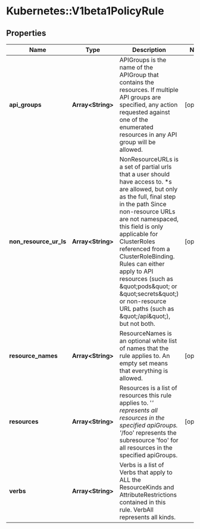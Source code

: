 # Kubernetes::V1beta1PolicyRule

## Properties
Name | Type | Description | Notes
------------ | ------------- | ------------- | -------------
**api_groups** | **Array&lt;String&gt;** | APIGroups is the name of the APIGroup that contains the resources.  If multiple API groups are specified, any action requested against one of the enumerated resources in any API group will be allowed. | [optional] 
**non_resource_ur_ls** | **Array&lt;String&gt;** | NonResourceURLs is a set of partial urls that a user should have access to.  *s are allowed, but only as the full, final step in the path Since non-resource URLs are not namespaced, this field is only applicable for ClusterRoles referenced from a ClusterRoleBinding. Rules can either apply to API resources (such as \&quot;pods\&quot; or \&quot;secrets\&quot;) or non-resource URL paths (such as \&quot;/api\&quot;),  but not both. | [optional] 
**resource_names** | **Array&lt;String&gt;** | ResourceNames is an optional white list of names that the rule applies to.  An empty set means that everything is allowed. | [optional] 
**resources** | **Array&lt;String&gt;** | Resources is a list of resources this rule applies to.  &#39;*&#39; represents all resources in the specified apiGroups. &#39;*/foo&#39; represents the subresource &#39;foo&#39; for all resources in the specified apiGroups. | [optional] 
**verbs** | **Array&lt;String&gt;** | Verbs is a list of Verbs that apply to ALL the ResourceKinds and AttributeRestrictions contained in this rule.  VerbAll represents all kinds. | 


